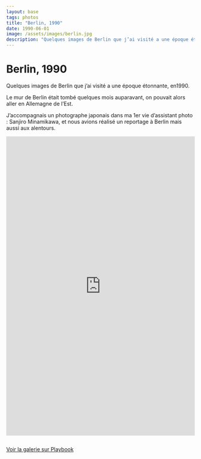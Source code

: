 ```yaml
---
layout: base
tags: photos
title: "Berlin, 1990"
date: 1990-06-01
image: /assets/images/berlin.jpg
description: "Quelques images de Berlin que j’ai visité a une époque étonnante, en1990."
---
```


# Berlin, 1990


Quelques images de Berlin que j’ai visité a une époque étonnante, en1990. 

Le mur de Berlin était tombé quelques mois auparavant, on pouvait alors aller en Allemagne de l’Est. 

J’accompagnais un photographe japonais dans ma 1er vie d’assistant photo : Sanjiro Minamikawa, et nous avions réalisé un reportage à Berlin mais aussi aux alentours.



<div style="height: 800px; margin-bottom:2em">

  <iframe src="https://www.playbook.com/e/oxymore/AgjFV5YPVBcs1jQZp6nSMRrd?theme=gallery"
    title="Berlin - Playbook.com"
    sandbox="allow-same-origin allow-scripts"
    frameborder="0"
    width="100%"
    height="100%"
  ></iframe>
</div>



[Voir la galerie sur Playbook](https://www.playbook.com/s/oxymore/JBRVgYXeBmL33j9YvfoKspSp)

